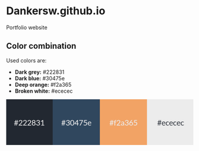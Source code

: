 # Dankersw.github.io

Portfolio website

## Color combination

Used colors are:

- **Dark grey:** #222831
- **Dark blue:** #30475e
- **Deep orange:** #f2a365
- **Broken white:** #ececec

![Color combination](./src/images/color_combo.png)

